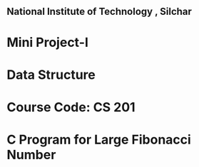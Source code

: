 ## National Institute of Technology , Silchar

# Mini Project-I
# Data Structure
# Course Code: CS 201
# C Program for Large Fibonacci Number
